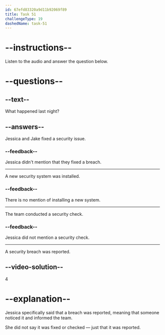 ```yaml
---
id: 67efd83320a9d11b92069f89
title: Task 51
challengeType: 19
dashedName: task-51
---
```


<!-- (audio) Jessica: Hey, Jake. We had a security breach reported last night. -->

# --instructions--

Listen to the audio and answer the question below.

# --questions--

## --text--

What happened last night?

## --answers--

Jessica and Jake fixed a security issue.

### --feedback--

Jessica didn't mention that they fixed a breach.

---

A new security system was installed.

### --feedback--

There is no mention of installing a new system.

---

The team conducted a security check.

### --feedback--

Jessica did not mention a security check.

---

A security breach was reported.

## --video-solution--

4

# --explanation--

Jessica specifically said that a breach was reported, meaning that someone noticed it and informed the team.

She did not say it was fixed or checked — just that it was reported.
